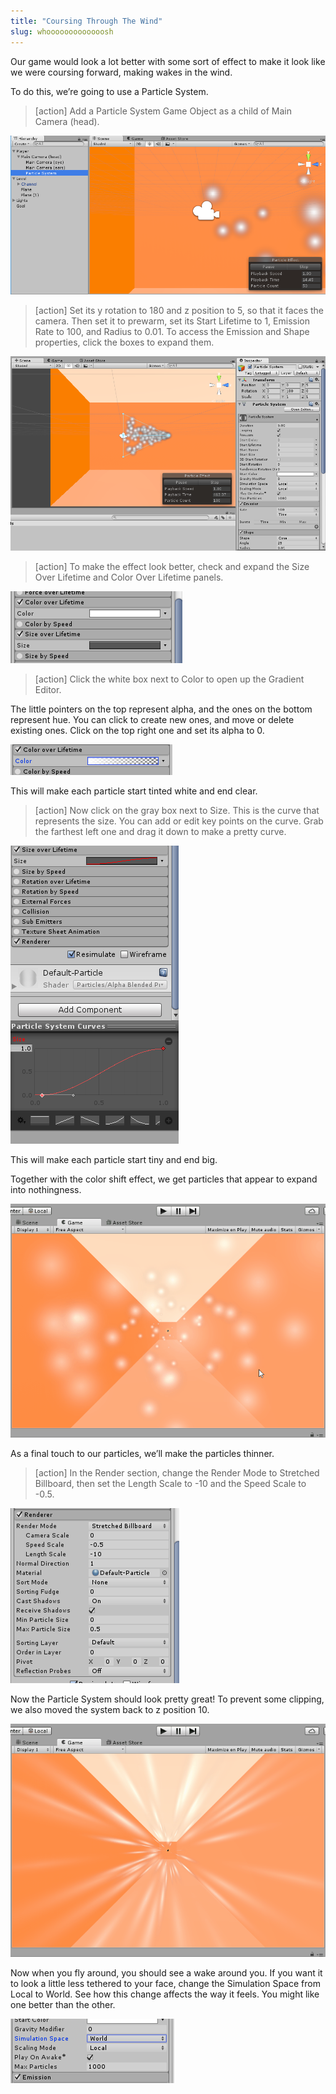```yaml
---
title: "Coursing Through The Wind"
slug: whooooooooooooosh
---
```


Our game would look a lot better with some sort of effect to make it
look like we were coursing forward, making wakes in the wind.

To do this, we’re going to use a Particle System.

> [action]
>Add a Particle System Game Object as a child of Main Camera (head).

![We added a particle system](../media/image85.png)

> [action]
>Set its y rotation to 180 and z position to 5, so that it faces the camera. Then set it to prewarm, set its Start Lifetime to 1, Emission Rate to 100, and Radius to 0.01. To access the Emission and Shape properties, click the boxes to expand them.

![We made the system face the camera and be offset in front of it](../media/image127.png)

> [action]
>To make the effect look better, check and expand the Size Over Lifetime and Color Over Lifetime panels.

![Panels in the Particle System Inspector](../media/image82.png)

> [action]
>Click the white box next to Color to open up the Gradient Editor.

The little pointers on the top represent alpha, and the ones on the bottom represent hue. You can click to create new ones, and move or delete existing ones. Click on the top right one and set its alpha to 0.

![We made the particles fade in color from birth until death](../media/image121.png)

This will make each particle start tinted white and end clear.

> [action]
>Now click on the gray box next to Size. This is the curve that represents the size. You can add or edit key points on the curve. Grab the farthest left one and drag it down to make a pretty curve.

![Size over lifetime can be represented as a curve](../media/image36.png)

This will make each particle start tiny and end big.

Together with the color shift effect, we get particles that appear to
expand into nothingness.

![The particles come toward us and then fade away](../media/image126.gif)

As a final touch to our particles, we’ll make the particles thinner.

> [action]
>In the Render section, change the Render Mode to Stretched Billboard, then set the Length Scale to -10 and the Speed Scale to -0.5.

![Changing the render mode makes the particles thinner](../media/image31.png)

Now the Particle System should look pretty great! To prevent some
clipping, we also moved the system back to z position 10.

![We changed certain parameters to make our effect look better](../media/image135.gif)

Now when you fly around, you should see a wake around you. If you want it to look a little less tethered to your face, change the Simulation Space from Local to World. See how this change affects the way it feels. You might like one better than the other.

![We thought the particles looked best in world space](../media/image118.png)

